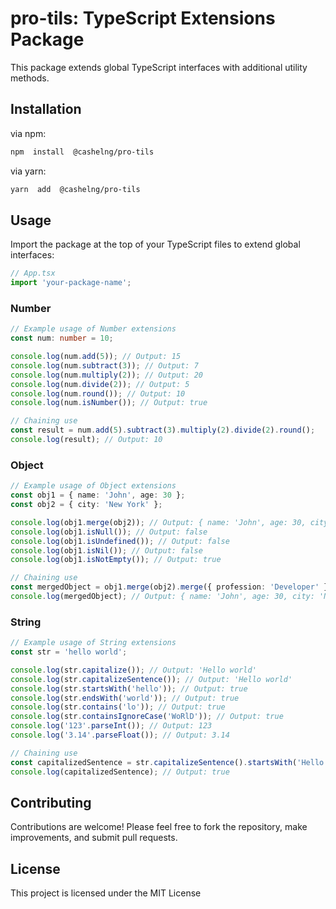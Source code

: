 # pro-tils: TypeScript Extensions Package

This package extends global TypeScript interfaces with additional utility methods.

## Installation

via npm:

```bash
npm  install  @cashelng/pro-tils
```

via yarn:

```bash
yarn  add  @cashelng/pro-tils
```

## Usage

Import the package at the top of your TypeScript files to extend global interfaces:

```typescript
// App.tsx
import 'your-package-name';
```

### Number

```typescript
// Example usage of Number extensions
const num: number = 10;

console.log(num.add(5)); // Output: 15
console.log(num.subtract(3)); // Output: 7
console.log(num.multiply(2)); // Output: 20
console.log(num.divide(2)); // Output: 5
console.log(num.round()); // Output: 10
console.log(num.isNumber()); // Output: true

// Chaining use
const result = num.add(5).subtract(3).multiply(2).divide(2).round();
console.log(result); // Output: 10
```

### Object

```typescript
// Example usage of Object extensions
const obj1 = { name: 'John', age: 30 };
const obj2 = { city: 'New York' };

console.log(obj1.merge(obj2)); // Output: { name: 'John', age: 30, city: 'New York' }
console.log(obj1.isNull()); // Output: false
console.log(obj1.isUndefined()); // Output: false
console.log(obj1.isNil()); // Output: false
console.log(obj1.isNotEmpty()); // Output: true

// Chaining use
const mergedObject = obj1.merge(obj2).merge({ profession: 'Developer' });
console.log(mergedObject); // Output: { name: 'John', age: 30, city: 'New York', profession: 'Developer' }
```

### String

```typescript
// Example usage of String extensions
const str = 'hello world';

console.log(str.capitalize()); // Output: 'Hello world'
console.log(str.capitalizeSentence()); // Output: 'Hello world'
console.log(str.startsWith('hello')); // Output: true
console.log(str.endsWith('world')); // Output: true
console.log(str.contains('lo')); // Output: true
console.log(str.containsIgnoreCase('WoRlD')); // Output: true
console.log('123'.parseInt()); // Output: 123
console.log('3.14'.parseFloat()); // Output: 3.14

// Chaining use
const capitalizedSentence = str.capitalizeSentence().startsWith('Hello');
console.log(capitalizedSentence); // Output: true
```

## Contributing

Contributions are welcome! Please feel free to fork the repository, make improvements, and submit pull requests.

## License

This project is licensed under the MIT License

